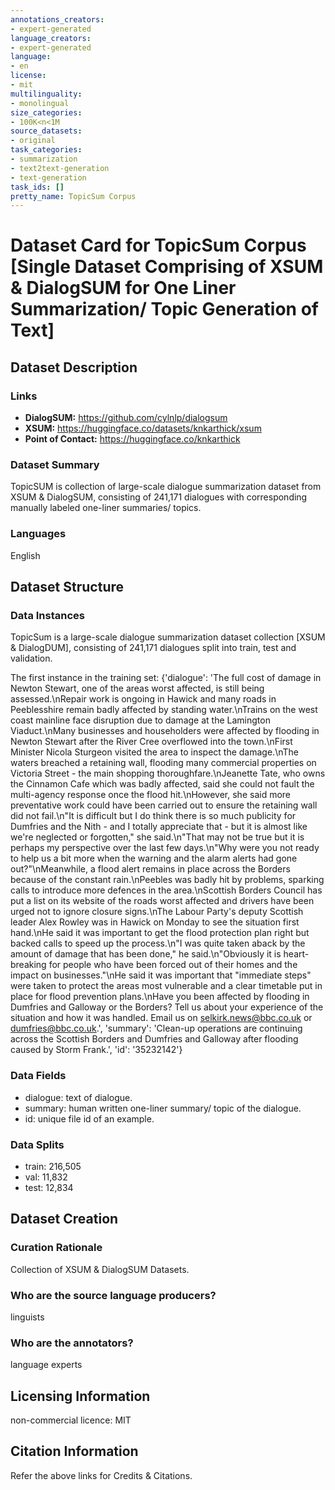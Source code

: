 ```yaml
---
annotations_creators:
- expert-generated
language_creators:
- expert-generated
language:
- en
license:
- mit
multilinguality:
- monolingual
size_categories:
- 100K<n<1M
source_datasets:
- original
task_categories:
- summarization
- text2text-generation
- text-generation
task_ids: []
pretty_name: TopicSum Corpus
---
```

# Dataset Card for TopicSum Corpus [Single Dataset Comprising of XSUM & DialogSUM for One Liner Summarization/ Topic Generation of Text]
## Dataset Description
### Links
- **DialogSUM:** https://github.com/cylnlp/dialogsum
- **XSUM:** https://huggingface.co/datasets/knkarthick/xsum
- **Point of Contact:** https://huggingface.co/knkarthick

### Dataset Summary
TopicSUM is collection of large-scale dialogue summarization dataset from XSUM & DialogSUM, consisting of 241,171 dialogues with corresponding manually labeled one-liner summaries/ topics.
### Languages
English

## Dataset Structure
### Data Instances
TopicSum is a large-scale dialogue summarization dataset collection [XSUM & DialogDUM], consisting of 241,171 dialogues split into train, test and validation.

The first instance in the training set:
{'dialogue': 'The full cost of damage in Newton Stewart, one of the areas worst affected, is still being assessed.\nRepair work is ongoing in Hawick and many roads in Peeblesshire remain badly affected by standing water.\nTrains on the west coast mainline face disruption due to damage at the Lamington Viaduct.\nMany businesses and householders were affected by flooding in Newton Stewart after the River Cree overflowed into the town.\nFirst Minister Nicola Sturgeon visited the area to inspect the damage.\nThe waters breached a retaining wall, flooding many commercial properties on Victoria Street - the main shopping thoroughfare.\nJeanette Tate, who owns the Cinnamon Cafe which was badly affected, said she could not fault the multi-agency response once the flood hit.\nHowever, she said more preventative work could have been carried out to ensure the retaining wall did not fail.\n"It is difficult but I do think there is so much publicity for Dumfries and the Nith - and I totally appreciate that - but it is almost like we\'re neglected or forgotten," she said.\n"That may not be true but it is perhaps my perspective over the last few days.\n"Why were you not ready to help us a bit more when the warning and the alarm alerts had gone out?"\nMeanwhile, a flood alert remains in place across the Borders because of the constant rain.\nPeebles was badly hit by problems, sparking calls to introduce more defences in the area.\nScottish Borders Council has put a list on its website of the roads worst affected and drivers have been urged not to ignore closure signs.\nThe Labour Party\'s deputy Scottish leader Alex Rowley was in Hawick on Monday to see the situation first hand.\nHe said it was important to get the flood protection plan right but backed calls to speed up the process.\n"I was quite taken aback by the amount of damage that has been done," he said.\n"Obviously it is heart-breaking for people who have been forced out of their homes and the impact on businesses."\nHe said it was important that "immediate steps" were taken to protect the areas most vulnerable and a clear timetable put in place for flood prevention plans.\nHave you been affected by flooding in Dumfries and Galloway or the Borders? Tell us about your experience of the situation and how it was handled. Email us on selkirk.news@bbc.co.uk or dumfries@bbc.co.uk.', 'summary': 'Clean-up operations are continuing across the Scottish Borders and Dumfries and Galloway after flooding caused by Storm Frank.', 
'id': '35232142'}

### Data Fields
- dialogue: text of dialogue.
- summary: human written one-liner summary/ topic of the dialogue.
- id: unique file id of an example.

### Data Splits
- train: 216,505
- val: 11,832
- test: 12,834

## Dataset Creation
### Curation Rationale
Collection of XSUM & DialogSUM Datasets.
### Who are the source language producers?
linguists
### Who are the annotators?
language experts

## Licensing Information
non-commercial licence: MIT
## Citation Information
Refer the above links for Credits & Citations.